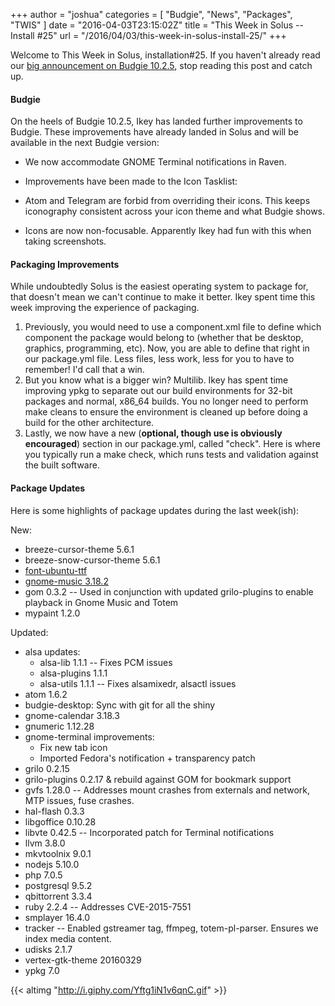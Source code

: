 +++
author = "joshua"
categories = [
"Budgie",
"News",
"Packages",
"TWIS"
]
date =  "2016-04-03T23:15:02Z"
title = "This Week in Solus -- Install #25"
url = "/2016/04/03/this-week-in-solus-install-25/"
+++

Welcome to This Week in Solus, installation#25. If you haven't already read our [big announcement on Budgie 10.2.5](https://solus-project.com/2016/03/27/budgie-10-2-5-released/), stop reading this post and catch up. 

#### Budgie

On the heels of Budgie 10.2.5, Ikey has landed further improvements to Budgie. These improvements have already landed in Solus and will be available in the next Budgie version:

-  We now accommodate GNOME Terminal notifications in Raven.

-  Improvements have been made to the Icon Tasklist: 
  - Atom and Telegram are forbid from overriding their icons. This keeps iconography consistent across your icon theme and what Budgie shows.
  - Icons are now non-focusable. Apparently Ikey had fun with this when taking screenshots.

#### Packaging Improvements

While undoubtedly Solus is the easiest operating system to package for, that doesn't mean we can't continue to make it better. Ikey spent time this week improving the experience of packaging.

1. Previously, you would need to use a component.xml file to define which component the package would belong to (whether that be desktop, graphics, programming, etc). Now, you are able to define that right in our package.yml file. Less files, less work, less 
for you to have to remember! I'd call that a win.
2. But you know what is a bigger win? Multilib. Ikey has spent time improving ypkg to separate out our build environments for 32-bit packages and normal, x86_64 builds. You no longer need to perform make cleans to ensure the environment is cleaned up 
before doing a build for the other architecture.
3. Lastly, we now have a new (**optional, though use is obviously encouraged**) section in our package.yml, called "check". Here is where you typically run a make check, which runs tests and validation against the built software.

#### Package Updates

Here is some highlights of package updates during the last week(ish):

New:

- breeze-cursor-theme 5.6.1
- breeze-snow-cursor-theme 5.6.1
- [font-ubuntu-ttf](https://git.solus-project.com/packages/font-ubuntu-ttf/)
- [gnome-music 3.18.2](https://git.solus-project.com/packages/gnome-music/)
- gom 0.3.2 -- Used in conjunction with updated grilo-plugins to enable playback in Gnome Music and Totem
- mypaint 1.2.0

Updated:

- alsa updates: 
  -  alsa-lib 1.1.1 -- Fixes PCM issues
  -  alsa-plugins 1.1.1
  -  alsa-utils 1.1.1 -- Fixes alsamixedr, alsactl issues
- atom 1.6.2
- budgie-desktop: Sync with git for all the shiny
- gnome-calendar 3.18.3
- gnumeric 1.12.28
- gnome-terminal improvements: 
  -  Fix new tab icon
  -  Imported Fedora's notification + transparency patch
- grilo 0.2.15
- grilo-plugins 0.2.17 & rebuild against GOM for bookmark support
- gvfs 1.28.0 -- Addresses mount crashes from externals and network, MTP issues, fuse crashes.
- hal-flash 0.3.3
- libgoffice 0.10.28
- libvte 0.42.5 -- Incorporated patch for Terminal notifications
- llvm 3.8.0
- mkvtoolnix 9.0.1
- nodejs 5.10.0
- php 7.0.5
- postgresql 9.5.2
- qbittorrent 3.3.4
- ruby 2.2.4 -- Addresses CVE-2015-7551
- smplayer 16.4.0
- tracker -- Enabled gstreamer tag, ffmpeg, totem-pl-parser. Ensures we index media content.
- udisks 2.1.7
- vertex-gtk-theme 20160329
- ypkg 7.0

{{< altimg "http://i.giphy.com/Yftg1iN1v6qnC.gif" >}}